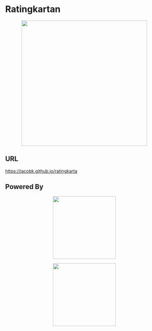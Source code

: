 # Ratingkartan

<p align="center">
 <img src="https://user-images.githubusercontent.com/497477/149671291-41ad14b0-a2af-44b1-ac2a-577449f08d12.gif" height="400" />
</p>

## URL 

https://jacobk.github.io/ratingkarta


## Powered By

<p align="center">
<img src="https://user-images.githubusercontent.com/497477/149671349-15a3f9ec-bd92-4a79-9817-148ed2d688c6.png" height="200" />
</p>
 
 
<p align="center">
<img src="https://user-images.githubusercontent.com/497477/149670952-84017943-7697-4590-9d6d-ec17943d22ad.png" height="200" />
</p>

